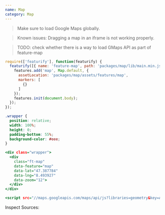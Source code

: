 ```yaml
---
name: Map
category: Map
---
```


>Make sure to load Google Maps globally.

>Known issues:
Dragging a map in an iframe is not working properly.

>TODO:
check whether there is a way to load GMaps API as part of feature-map

```types.js
require(['featurify'], function(featurify) {
  featurify([{ name: 'feature-map', path: 'packages/map/lib/main.min.js' }, 'base', 'base.features'], function(Map, base, features) {
    features.add('map', Map.default, {
      assetLocation: 'packages/map/assets/features/map',
      markers: [
        {}
      ]
    });
    features.init(document.body);
  });
});
```
```types.css
.wrapper {
  position: relative;
  width: 100%;
  height: 0;
  padding-bottom: 55%;
  background-color: #eee;
}
```
```types.html
<div class="wrapper">
  <div
    class="ft-map"
    data-feature="map"
    data-lat="47.387784"
    data-lng="8.493927"
    data-zoom="12">
  </div>
</div>

<script src="//maps.googleapis.com/maps/api/js?libraries=geometry&key=AIzaSyAtOJRO17DPX-JK2Vps9RYCY756RogmoAA"></script>
```

Inspect Sources:
```src:../src/index.js
```
```src:../src/style.scss
```
```types:../lib/style.css hidden
```

